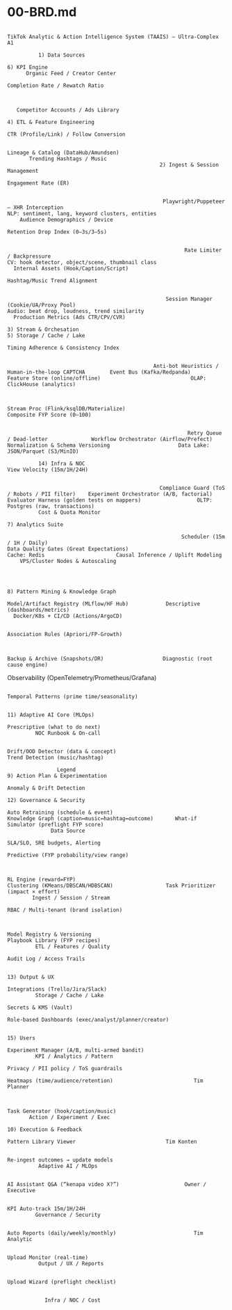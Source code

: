 <!-- generated: 2025-09-27 18:33:53 UTC -->

# 00-BRD.md

                                                                                                                                                                                          TikTok Analytic & Action Intelligence System (TAAIS) — Ultra‑Complex A1

              1) Data Sources
                                                                                                                                                                                                                                                                                                                       6) KPI Engine
          Organic Feed / Creator Center
                                                                                                                                                                                                                                                                                                               Completion Rate / Rewatch Ratio



       Competitor Accounts / Ads Library
                                                                                                                                                                                                    4) ETL & Feature Engineering
                                                                                                                                                                                                                                                                                                             CTR (Profile/Link) / Follow Conversion

                                                                                                                                                                                                   Lineage & Catalog (DataHub/Amundsen)
           Trending Hashtags / Music
                                                     2) Ingest & Session Management
                                                                                                                                                                                                                                                                                                                    Engagement Rate (ER)


                                                      Playwright/Puppeteer — XHR Interception                                                                                                   NLP: sentiment, lang, keyword clusters, entities
        Audience Demographics / Device
                                                                                                                                                                                                                                                                                                              Retention Drop Index (0–3s/3–5s)


                                                             Rate Limiter / Backpressure                                                                                                       CV: hook detector, object/scene, thumbnail class
      Internal Assets (Hook/Caption/Script)
                                                                                                                                                                                                                                                                                                               Hashtag/Music Trend Alignment


                                                       Session Manager (Cookie/UA/Proxy Pool)                                                                                                     Audio: beat drop, loudness, trend similarity
      Production Metrics (Ads CTR/CPV/CVR)
                                                                                                                                 3) Stream & Orchesation                                                                                                      5) Storage / Cache / Lake
                                                                                                                                                                                                                                                                                                            Timing Adherence & Consistency Index


                                                   Anti‑bot Heuristics / Human‑in‑the‑loop CAPTCHA        Event Bus (Kafka/Redpanda)                                                                     Feature Store (online/offline)                             OLAP: ClickHouse (analytics)


                                                                                                                                                 Stream Proc (Flink/ksqlDB/Materialize)                                                                                                                         Composite FYP Score (0–100)


                                                              Retry Queue / Dead‑letter              Workflow Orchestrator (Airflow/Prefect)                                                          Normalization & Schema Versioning                      Data Lake: JSON/Parquet (S3/MinIO)

              14) Infra & NOC                                                                                                                                                                                                                                                                                    View Velocity (15m/1H/24H)


                                                     Compliance Guard (ToS / Robots / PII filter)    Experiment Orchestrator (A/B, factorial)                                                    Evaluator Harness (golden tests on mappers)                  OLTP: Postgres (raw, transactions)
              Cost & Quota Monitor
                                                                                                                                                                                                                                                                                                                    7) Analytics Suite

                                                            Scheduler (15m / 1H / Daily)                                                                                                            Data Quality Gates (Great Expectations)                                Cache: Redis                       Causal Inference / Uplift Modeling
        VPS/Cluster Nodes & Autoscaling



                                                                                                                                                                                                                                                                                                                                                        8) Pattern Mining & Knowledge Graph
                                                                                                                                                                                                                                                           Model/Artifact Registry (MLflow/HF Hub)            Descriptive (dashboards/metrics)
      Docker/K8s + CI/CD (Actions/ArgoCD)

                                                                                                                                                                                                                                                                                                                                                             Association Rules (Apriori/FP‑Growth)


                                                                                                                                                                                                                                                              Backup & Archive (Snapshots/DR)                   Diagnostic (root cause engine)
Observability (OpenTelemetry/Prometheus/Grafana)

                                                                                                                                                                                                                                                                                                                                                           Temporal Patterns (prime time/seasonality)

                                                                                                                                                                                                                                                            11) Adaptive AI Core (MLOps)
                                                                                                                                                                                                                                                                                                                Prescriptive (what to do next)
             NOC Runbook & On‑call

                                                                                                                                                                                                                                                             Drift/OOD Detector (data & concept)                                                               Trend Detection (music/hashtag)

                    Legend                                                                                                                                                                                                                                                                                                                                                                               9) Action Plan & Experimentation
                                                                                                                                                                                                                                                                                                                  Anomaly & Drift Detection
                                                                                                                                                                                                      12) Governance & Security
                                                                                                                                                                                                                                                              Auto Retraining (schedule & event)                                                      Knowledge Graph (caption↔music↔hashtag↔outcome)       What‑if Simulator (preflight FYP score)
                  Data Source
                                                                                                                                                                                                        SLA/SLO, SRE budgets, Alerting
                                                                                                                                                                                                                                                                                                            Predictive (FYP probability/view range)


                                                                                                                                                                                                                                                                     RL Engine (reward=FYP)                                                                 Clustering (KMeans/DBSCAN/HDBSCAN)                 Task Prioritizer (impact × effort)
            Ingest / Session / Stream
                                                                                                                                                                                                     RBAC / Multi‑tenant (brand isolation)


                                                                                                                                                                                                                                                                    Model Registry & Versioning                                                                                                                 Playbook Library (FYP recipes)
             ETL / Features / Quality
                                                                                                                                                                                                            Audit Log / Access Trails

                                                                                                                                                                                                                                                                       13) Output & UX
                                                                                                                                                                                                                                                                                                                                                                                                                Integrations (Trello/Jira/Slack)
             Storage / Cache / Lake
                                                                                                                                                                                                             Secrets & KMS (Vault)
                                                                                                                                                                                                                                                     Role‑based Dashboards (exec/analyst/planner/creator)

                                                                                                                                                                                                                                                                                                                         15) Users
                                                                                                                                                                                                                                                                                                                                                                                                        Experiment Manager (A/B, multi‑armed bandit)
             KPI / Analytics / Pattern
                                                                                                                                                                                                       Privacy / PII policy / ToS guardrails
                                                                                                                                                                                                                                                             Heatmaps (time/audience/retention)                          Tim Planner


                                                                                                                                                                                                                                                                                                                                                                                                             Task Generator (hook/caption/music)
           Action / Experiment / Exec
                                                                                                                                                                                                      10) Execution & Feedback
                                                                                                                                                                                                                                                                       Pattern Library Viewer                             Tim Konten

                                                                                                                                                                                                     Re‑ingest outcomes → update models
              Adaptive AI / MLOps

                                                                                                                                                                                                                                                             AI Assistant Q&A (“kenapa video X?”)                     Owner / Executive

                                                                                                                                                                                                          KPI Auto‑track 15m/1H/24H
             Governance / Security

                                                                                                                                                                                                                                                             Auto Reports (daily/weekly/monthly)                         Tim Analytic

                                                                                                                                                                                                           Upload Monitor (real‑time)
              Output / UX / Reports

                                                                                                                                                                                                                                                              Upload Wizard (preflight checklist)


                Infra / NOC / Cost
